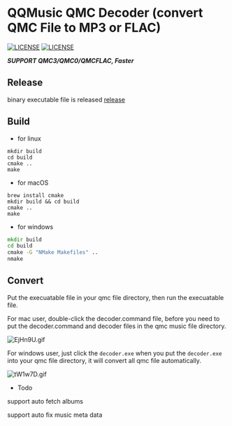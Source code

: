 # QQMusic QMC Decoder (convert QMC File to MP3 or FLAC)

[![LICENSE](https://img.shields.io/badge/license-Anti%20996-blue.svg?style=flat-square)](https://github.com/996icu/996.ICU/blob/master/LICENSE)
[![LICENSE](https://img.shields.io/badge/license-MIT-red.svg?style=flat-square)](https://github.com/Presburger/qmc-decoder/blob/master/LICENSE)


***SUPPORT QMC3/QMC0/QMCFLAC, Faster***

## Release

binary executable file is released [release](https://github.com/Presburger/qmc-decoder/releases)

## Build

* for linux

```shell
mkdir build
cd build
cmake ..
make
```

* for macOS
```shell
brew install cmake
mkdir build && cd build
cmake ..
make
```



* for windows

```bat
mkdir build
cd build
cmake -G "NMake Makefiles" ..
nmake
```

## Convert

Put the execuatable file in your qmc file directory, then run the execuatable file.

For mac user, double-click the decoder.command file, before you need to put the decoder.command and decoder files in the qmc music file directory.

![EjHn9U.gif](https://s2.ax1x.com/2019/05/19/EjHn9U.gif)

For windows user, just click the `decoder.exe` when you put the `decoder.exe` into your qmc file directory, it will convert all qmc file automatically.

![tW1w7D.gif](https://s1.ax1x.com/2020/06/08/tW1w7D.gif)


* Todo

support auto fetch albums

support auto fix music meta data
